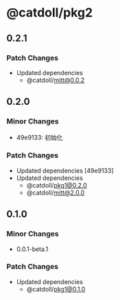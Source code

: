 # @catdoll/pkg2

## 0.2.1

### Patch Changes

- Updated dependencies
  - @catdoll/mitt@0.0.2

## 0.2.0

### Minor Changes

- 49e9133: 初始化

### Patch Changes

- Updated dependencies [49e9133]
- Updated dependencies
  - @catdoll/pkg1@0.2.0
  - @catdoll/mitt@2.0.0

## 0.1.0

### Minor Changes

- 0.0.1-beta.1

### Patch Changes

- Updated dependencies
  - @catdoll/pkg1@0.1.0
